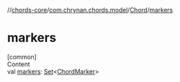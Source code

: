//[chords-core](../../../index.md)/[com.chrynan.chords.model](../index.md)/[Chord](index.md)/[markers](markers.md)



# markers  
[common]  
Content  
val [markers](markers.md): [Set](https://kotlinlang.org/api/latest/jvm/stdlib/kotlin.collections/-set/index.html)<[ChordMarker](../-chord-marker/index.md)>  



